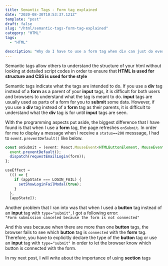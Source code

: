 ```yaml
---
title: Semantic Tags - Form tag explained
date: "2020-08-30T10:53:37.121Z"
template: "post"
draft: false
slug: "/html/semantic-tags-form-tag-explained"
category: "HTML"
tags:
  - "HTML"

description: "Why do I have to use a form tag when div can just do everything"
---
```


Semantic tags allow others to understand the structure of your html without looking at detailed script codes in order to ensure that **HTML is used for structure and CSS is used for the style**

Semantic tags indicate what the tags are intended to do. If you use a **div** tag instead of a **form** as a parent of your **input** tags, it is difficult for both users and browsers to understand what the tag is meant to do. **input** tags are usually used as parts of a form for you to **submit** some data. However, if you use a **div** tag instead of a **form** tag as their parents, it is difficult to understand what the **div** tag is for until **input** tags are seen.

With the programming aspects put aside, the biggest difference that I have found is that when I use a **form** tag, the page refreshes `onSubmit`. In order for me to display a message when I receive a `status==200` messsage, I had to `event.preventDefault()` like below.

```typescript
const onSubmit = (event: React.MouseEvent<HTMLButtonElement, MouseEvent>) => {
  event.preventDefault();
  dispatch(requestEmailLogin(form));
};

useEffect =
  (() => {
    if (appState === LOGIN_FAIL) {
      setShowLoginFailModal(true);
    }
  },
  [appState]);
```

Another problem that I ran into was that when I used a **button** tag instead of an **input** tag with `type="submit"`, I got a following error:<br>
`"Form submission canceled because the form is not connected"`

And this was because when there are more than one **button** tags, the browser fails to see which **button** tag is `connected` with the **form** tag. Therefore, you have to explicitly declare the type of the **button** tag or use an **input** tag with `type="submit"` in order to let the browser know which button is connected with the form.

In my next post, I will write about the importance of using **section** tags
